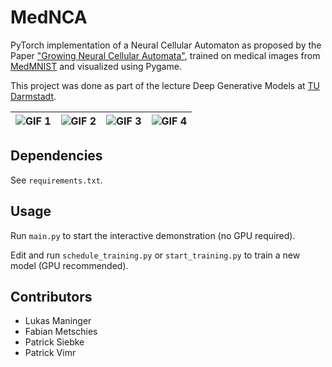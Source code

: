 # MedNCA
PyTorch implementation of a Neural Cellular Automaton as proposed by the Paper ["Growing Neural Cellular Automata"](https://distill.pub/2020/growing-ca/), trained on medical images from [MedMNIST](https://medmnist.com/) and visualized using Pygame.

This project was done as part of the lecture Deep Generative Models at [TU Darmstadt](https://www.tu-darmstadt.de/index.en.jsp).

| ![GIF 1](demo/frames/videos/mednca_blood0_800steps.gif) | ![GIF 2](demo/frames/videos/mednca_blood0_regeneration.gif) | ![GIF 3](demo/frames/videos/mednca_retina0_200steps.gif) | ![GIF 4](demo/frames/videos/mednca_retina0_regeneration.gif) |
| ------------------------------------------------------- | ----------------------------------------------------------- | -------------------------------------------------------- | ------------------------------------------------------------ |

## Dependencies

See `requirements.txt`.

## Usage

Run `main.py` to start the interactive demonstration (no GPU required).

Edit and run `schedule_training.py` or `start_training.py` to train a new model (GPU recommended).

## Contributors

- Lukas Maninger
- Fabian Metschies
- Patrick Siebke
- Patrick Vimr
